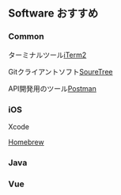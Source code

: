 ## Software おすすめ

### Common
ターミナルツール[iTerm2](https://iterm2.com)

Gitクライアントソフト[SoureTree](https://www.sourcetreeapp.com)

API開発用のツール[Postman](https://www.postman.com)

### iOS
Xcode

[Homebrew](https://brew.sh)

### Java


### Vue
